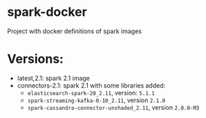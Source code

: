 # spark-docker

Project with docker definitions of spark images

# Versions:

* latest,2.1: spark 2.1 image
* connectors-2.1: spark 2.1 with some libraries added:
  * `elasticsearch-spark-20_2.11`, version: `5.1.1`
  * `spark-streaming-kafka-0-10_2.11`, version `2.1.0`
  * `spark-cassandra-connector-unshaded_2.11`, version `2.0.0-M3`
